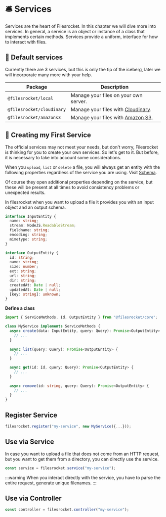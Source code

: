 # 🛎️ Services

Services are the heart of Filesrocket. In this chapter we will dive more into services. In general, a service is an object or instance of a class that implements certain methods. Services provide a uniform, interface for how to interact with files.

## 📌 Default services

Currently there are 3 services, but this is only the tip of the iceberg, later we will incorporate many more with your help.

| Package | Description |
| ------ | ----------- |
| `@filesrocket/local` | Manage your files on your own server. |
| `@filesrocket/cloudinary` | Manage your files with [Cloudinary](/services/cloudinary). |
| `@filesrocket/amazons3` | Manage your files with [Amazon S3](/services/amazon-s3). |

## 🔨 Creating my First Service

The official services may not meet your needs, but don't worry, Filesrocket is thinking for you to create your own services. So let's get to it. But before, it is necessary to take into account some considerations.

When you `upload`, `list` or `delete` a file, you will always get an entity with the following properties regardless of the service you are using. Visit [Schema](/extras/schema.md).

Of course they open additional properties depending on the service, but these will be present at all times to avoid consistency problems or unexpected results.

In filesrocket when you want to upload a file it provides you with an input object and an output schema.

```ts
interface InputEntity {
  name: string;
  stream: NodeJS.ReadableStream;
  fieldname: string;
  encoding: string;
  mimetype: string;
}

interface OutputEntity {
  id: string;
  name: string;
  size: number;
  ext: string;
  url: string;
  dir: string;
  createdAt: Date | null;
  updatedAt: Date | null;
  [key: string]: unknown;
}
```

**Define a class**

```ts
import { ServiceMethods, Id, OutputEntity } from "@filesrocket/core";

class MyService implements ServiceMethods {
  async create(data: InputEntity, query: Query): Promise<OutputEntity> {
    // ...
  }
 
  async list(query: Query): Promise<OutputEntity> {
    // ...
  }

  async get(id: Id, query: Query): Promise<OutputEntity> {
    // ...
  }
 
  async remove(id: string, query: Query): Promise<OutputEntity> {
    // ...
  }
}
```

## Register Service

```ts
filesrocket.register("my-service", new MyService({...}));
```

## Use via Service

In case you want to upload a file that does not come from an HTTP request, but you want to get them from a directory, you can directly use the service.

```ts
const service = filesrocket.service("my-service");
```

:::warning
When you interact directly with the service, you have to parse the entire request, generate unique filenames.
:::

## Use via Controller

```ts
const controller = filesrocket.controller("my-service");
```
